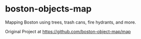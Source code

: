 # boston-objects-map
Mapping Boston using trees, trash cans, fire hydrants, and more.

Original Project at https://github.com/boston-object-map/map

